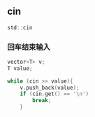 <!--
 * @Description: 
 * @Version: 1.0
 * @Author: dalao
 * @Email: dalao_li@163.com
 * @Date: 2022-03-30 21:57:16
 * @LastEditors: dalao
 * @LastEditTime: 2022-03-30 21:58:19
-->


## cin

```c
std::cin
```

### 回车结束输入

```c
vector<T> v;
T value;

while (cin >> value){
    v.push_back(value);
    if (cin.get() == '\n')
        break;
    }
```